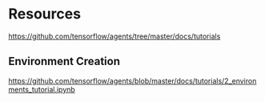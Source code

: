 # Resources
https://github.com/tensorflow/agents/tree/master/docs/tutorials

## Environment Creation
https://github.com/tensorflow/agents/blob/master/docs/tutorials/2_environments_tutorial.ipynb